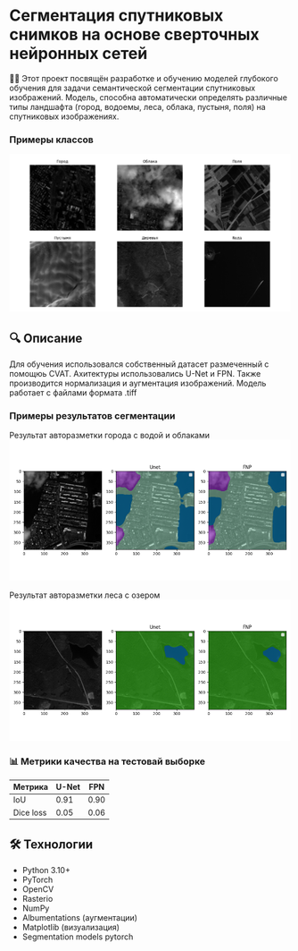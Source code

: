 # Сегментация спутниковых снимков на основе сверточных нейронных сетей

📡🧠 Этот проект посвящён разработке и обучению моделей глубокого обучения для задачи семантической сегментации спутниковых изображений. Модель, способна автоматически определять различные типы ландшафта (город, водоемы, леса, облака, пустыня, поля) на спутниковых изображениях. 

### Примеры классов
<img src="readme_image/class.png"/>

## 🔍 Описание
Для обучения использовался собственный датасет размеченный с помощюь CVAT. Ахитектуры использовались U-Net и FPN. Также производится нормализация и аугментация изображений. Модель работает с файлами формата .tiff

### Примеры результатов сегментации

Результат авторазметки города с водой и облаками
<img src="readme_image/wat.png"/>

Результат авторазметки леса с озером
<img src="readme_image/tree.png"/>

### 📊 Метрики качества на тестовай выборке

| Метрика |  U-Net   |    FPN   
|---------|----------|----------
| IoU     | 0.91     | 0.90
|Dice loss| 0.05     | 0.06


## 🛠️ Технологии

- Python 3.10+
- PyTorch
- OpenCV
- Rasterio
- NumPy
- Albumentations (аугментации)
- Matplotlib (визуализация)
- Segmentation models pytorch


